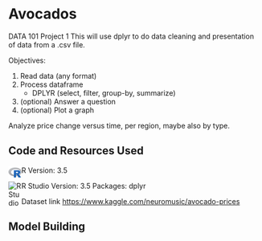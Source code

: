 # Avocados
DATA 101 Project 1
This will use dplyr to do data cleaning and presentation of data from a .csv file.

Objectives:
1. Read data (any format)
2. Process dataframe
    - DPLYR (select, filter, group-by, summarize)
3. (optional) Answer a question
4. (optional) Plot a graph

Analyze price change versus time, per region, maybe also by type.


## Code and Resources Used

R Version: 3.5 <img align="left" alt="R" width="26px" src="https://raw.githubusercontent.com/github/explore/80688e429a7d4ef2fca1e82350fe8e3517d3494d/topics/r/r.png" />

R Studio Version: 3.5 <img align="left" alt="RStudio" width="26px" src="https://avatars0.githubusercontent.com/u/513560?s=200&v=4" />
Packages: dplyr

Dataset link https://www.kaggle.com/neuromusic/avocado-prices

## Model Building 
